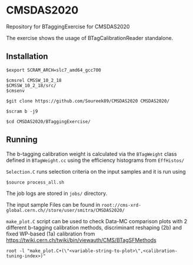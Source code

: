 # CMSDAS2020
Repository for BTaggingExercise for CMSDAS2020

The exercise shows the usage of BTagCalibrationReader standalone. 
## Installation
```
$export SCRAM_ARCH=slc7_amd64_gcc700

$cmsrel CMSSW_10_2_18
$CMSSW_10_2_18/src/
$cmsenv

$git clone https://github.com/Soureek89/CMSDAS2020 CMSDAS2020/

$scram b -j9

$cd CMSDAS2020/BTaggingExercise/
```
## Running
The b-tagging calibration weight is calculated via the `BTagWeight` class defined in `BTagWeight.cc` using the efficiency histograms from `EffHistos/`

`Selection.C` runs selection criteria on the input samples and it is run using
```
$source process_all.sh 
```
The job logs are stored in `jobs/` directory.
  
The input sample Files can be found in `root://cms-xrd-global.cern.ch//store/user/smitra/CMSDAS2020/`

`make_plot.C` script can be used to check Data-MC comparison plots with 2 different b-tagging calibration methods, discriminant reshaping (2b) and fixed WP-based (1a) calibration from https://twiki.cern.ch/twiki/bin/viewauth/CMS/BTagSFMethods     

```
root -l "make_plot.C+(\"<variable-string-to-plot>\",<calibration-tuning-index>)"
```
